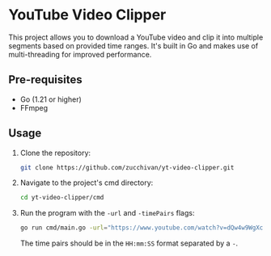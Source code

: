 # YouTube Video Clipper

This project allows you to download a YouTube video and clip it into multiple segments based on provided time ranges. It's built in Go and makes use of multi-threading for improved performance.

## Pre-requisites

- Go (1.21 or higher)
- FFmpeg

## Usage

1. Clone the repository:

    ```bash
    git clone https://github.com/zucchivan/yt-video-clipper.git
    ```

2. Navigate to the project's cmd directory:

    ```bash
    cd yt-video-clipper/cmd
    ```

3. Run the program with the `-url` and `-timePairs` flags:

    ```bash
    go run cmd/main.go -url="https://www.youtube.com/watch?v=dQw4w9WgXcQ" -timePairs="00:00:10-00:00:20,00:01:00-00:01:10"
    ``````

    The time pairs should be in the `HH:mm:SS` format separated by a `-`.
